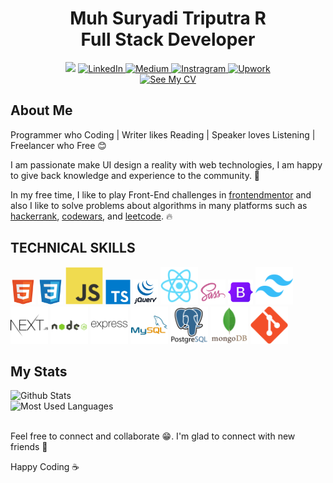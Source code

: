 <h1 align="center">
  <b>Muh Suryadi Triputra R</b> <br> 
  Full Stack Developer
</h1>

<div align=center>
    <img src="https://komarev.com/ghpvc/?username=msuryaditriputraR&color=blue&style=flat&label=My+Stalker">
    <a href="https://www.linkedin.com/in/msuryaditriputra/" target="_blank" rel="noopener noreferrer">
    <img src="https://img.shields.io/badge/Linkedin-0077b5?style=flat&logo=linkedin" alt="LinkedIn" />
    </a>
    <a href="https://medium.com/@msuryaditriputra" target="_blank" rel="noopener noreferrer">
    <img src="https://img.shields.io/badge/Medium-000000?style=flat&logo=medium" alt="Medium" />
    </a>
    <a href="https://www.instagram.com/msuryaditriputra" target="_blank" rel="noopener noreferrer">
    <img src="https://img.shields.io/badge/Instagram-f70762?style=flat&logo=instagram&logoColor=white" alt="Instragram" />
    </a>
    <a href="https://www.upwork.com/freelancers/~0192692f81a3979f0c" target="_blank" rel="noopener noreferrer">
    <img src="https://img.shields.io/badge/Upwork-00ff00?style=flat&logo=upwork&logoColor=white" alt="Upwork" />
    </a>
</div>
<div align=center>
  <a href="https://drive.google.com/file/d/1bJR_ZpG0DWGMatfR9E55jOggddanVlj1/view?usp=sharing" target="_blank" rel="noopener noreferrer">
    <img src="https://img.shields.io/badge/See-My_CV-green?style=flat" alt="See My CV" />
    </a>
</div>

## About Me

Programmer who Coding | Writer likes Reading | Speaker loves Listening | Freelancer who Free 😊

I am passionate make UI design a reality with web technologies, I am happy to give back knowledge and experience to the community. 🙌

In my free time, I like to play Front-End challenges in [frontendmentor](https://www.frontendmentor.io/) and also I like to solve problems about algorithms in many platforms such as [hackerrank](https://www.hackerrank.com/), [codewars](https://www.codewars.com/), and [leetcode](https://leetcode.com/). 🔥

## TECHNICAL SKILLS

<div>
<img src="https://raw.githubusercontent.com/devicons/devicon/master/icons/html5/html5-original.svg" alt="html" width="40">
<img src="https://raw.githubusercontent.com/devicons/devicon/master/icons/css3/css3-original.svg" alt="css" width="40">
<img src="https://raw.githubusercontent.com/devicons/devicon/master/icons/javascript/javascript-original.svg" alt="javascript" width="60">
<img src="https://raw.githubusercontent.com/devicons/devicon/master/icons/typescript/typescript-original.svg" alt="typescript" width="40">
<img src="https://raw.githubusercontent.com/devicons/devicon/master/icons/jquery/jquery-original-wordmark.svg" alt="jquery" width="40">
<img src="https://raw.githubusercontent.com/devicons/devicon/master/icons/react/react-original.svg" alt="react" width="60">
<img src="https://raw.githubusercontent.com/devicons/devicon/master/icons/sass/sass-original.svg" alt="sass" width="40">
<img src="https://raw.githubusercontent.com/devicons/devicon/master/icons/bootstrap/bootstrap-original.svg" alt="boostrap" width="40">
<img src="https://raw.githubusercontent.com/devicons/devicon/master/icons/tailwindcss/tailwindcss-plain.svg" alt="tailwind" width="60">
<img src="https://raw.githubusercontent.com/devicons/devicon/master/icons/nextjs/nextjs-original-wordmark.svg" alt="nextjs" width="60">
<img src="https://raw.githubusercontent.com/devicons/devicon/master/icons/nodejs/nodejs-original-wordmark.svg" alt="nodejs" width="60">
<img src="https://raw.githubusercontent.com/devicons/devicon/master/icons/express/express-original-wordmark.svg" alt="express" width="60">
<img src="https://raw.githubusercontent.com/devicons/devicon/master/icons/mysql/mysql-original-wordmark.svg" alt="mysql" width="60">
<img src="https://raw.githubusercontent.com/devicons/devicon/master/icons/postgresql/postgresql-original-wordmark.svg" alt="postgresql" width="60">
<img src="https://raw.githubusercontent.com/devicons/devicon/master/icons/mongodb/mongodb-original-wordmark.svg" alt="mongodb" width="60">
<img src="https://raw.githubusercontent.com/devicons/devicon/master/icons/git/git-original.svg" alt="git" width="60">
</div>

## My Stats

<div>
<img src="https://github-readme-stats.vercel.app/api?username=msuryaditriputraR&show_icons=true&rank_icon=percentile" alt="Github Stats">
</div>

<div>
<img src="https://github-readme-stats.vercel.app/api/top-langs?username=msuryaditriputraR&layout=donut-vertical&size_weight=0.5&count_weight=0.5&hide=c%23" alt="Most Used Languages">
</div>

<br>

Feel free to connect and collaborate 😁. I'm glad to connect with new friends 🌹

Happy Coding ☕